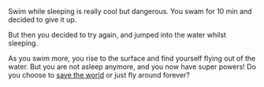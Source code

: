 Swim while sleeping is really cool but dangerous. You swam for 10 min and decided to give it up.

But then you decided to try again, and jumped into the water whilst sleeping.

As you swim more, you rise to the surface and find yourself flying out of the water.
But you are not asleep anymore, and you now have super powers! Do you choose to
[save the world](../super-powers/practice-flying.md) or just fly around forever?
